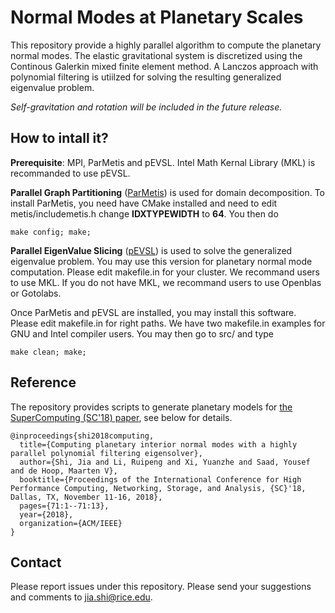 # Normal Modes at Planetary Scales

This repository provide a highly parallel algorithm to compute the planetary normal modes. 
The elastic gravitational system is discretized using the Continous Galerkin mixed finite element method. 
A Lanczos approach with polynomial filtering is utiilzed for solving 
the resulting generalized eigenvalue problem. 

_Self-gravitation and rotation will be included in the future release._ 

## How to intall it? 
**Prerequisite**: MPI, ParMetis and pEVSL. Intel Math Kernal Library (MKL) is recommanded to use pEVSL. 

**Parallel Graph Partitioning** ([ParMetis](http://glaros.dtc.umn.edu/gkhome/metis/parmetis/download)) is used for domain decomposition. To install ParMetis, you need have CMake installed and need to edit metis/includemetis.h 
change **IDXTYPEWIDTH** to **64**. You then do 
~~~
make config; make;
~~~

**Parallel EigenValue Slicing** ([pEVSL](https://github.com/js1019/pEVSL)) is used to solve the generalized eigenvalue problem. 
You may use this  version for planetary normal mode computation. 
Please edit makefile.in for your cluster. 
We recommand users to use MKL. 
If you do not have MKL, we recommand users to use Openblas or Gotolabs. 

Once ParMetis and pEVSL are installed, you may install this software. 
Please edit makefile.in for right paths. 
We have two makefile.in examples for GNU and Intel compiler users. 
You may then go to src/ and type 
~~~
make clean; make; 
~~~


## Reference
The repository provides scripts to generate planetary models for [the SuperComputing (SC'18) paper](https://dl.acm.org/citation.cfm?id=3291751), see below for details. 

~~~
@inproceedings{shi2018computing,
  title={Computing planetary interior normal modes with a highly parallel polynomial filtering eigensolver},
  author={Shi, Jia and Li, Ruipeng and Xi, Yuanzhe and Saad, Yousef and de Hoop, Maarten V},
  booktitle={Proceedings of the International Conference for High Performance Computing, Networking, Storage, and Analysis, {SC}'18, Dallas, TX, November 11-16, 2018},
  pages={71:1--71:13},
  year={2018},
  organization={ACM/IEEE}
}
~~~


## Contact 
Please report issues under this repository. Please send your suggestions and comments to jia.shi@rice.edu. 
